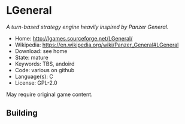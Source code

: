 # LGeneral

_A turn-based strategy engine heavily inspired by Panzer General._

- Home: http://lgames.sourceforge.net/LGeneral/
- Wikipedia: https://en.wikipedia.org/wiki/Panzer_General#LGeneral
- Download: see home
- State: mature
- Keywords: TBS, andoird
- Code: various on github
- Language(s): C
- License: GPL-2.0

May require original game content.

## Building

